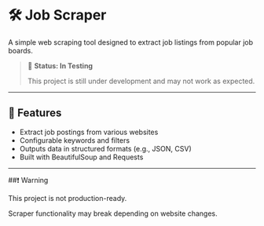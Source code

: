 # 🛠️ Job Scraper

A simple web scraping tool designed to extract job listings from popular job boards.

> 🚧 **Status: In Testing**
>
> This project is still under development and may not work as expected.

---

## 📌 Features

- Extract job postings from various websites
- Configurable keywords and filters
- Outputs data in structured formats (e.g., JSON, CSV)
- Built with BeautifulSoup and Requests

---

##❗ Warning

This project is not production-ready.

Scraper functionality may break depending on website changes.

